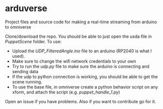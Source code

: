 # arduverse
Project files and source code for making a real-time streaming from arduino to omniverse


Clone/download the repo. You should be able to just open the usda file in *PuppetScene* folder. 
To use:
- Upload the *UDP_FilteredAngle.ino* file to an arduino (RP2040 is what I used). 
- Make sure to change the wifi network credentials to your own
- Try to run the *udp.py* file to make sure the arduino is connecting and sending data
- If the udp to python connection is working, you should be able to get the scene running. 
- To use the base file, in omniverse create a python behavior script on any xform, and attach the script (e.g. *puppet_handle_1.py*)

Open an issue if you have problems. Also if you want to contribute go for it. 